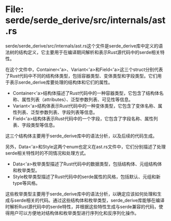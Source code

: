# File: serde/serde_derive/src/internals/ast.rs

serde/serde_derive/src/internals/ast.rs这个文件是serde_derive库中定义的语法树的结构定义，它主要用于在编译期间解析和表示Rust源代码中的serde相关特性。

在这个文件中，Container<'a>、Variant<'a>和Field<'a>这三个struct分别代表了Rust代码中不同的结构体类型，包括容器类型、变体类型和字段类型。它们用于表示serde_derive库要处理的结构体和它们的属性。

- Container<'a>结构体描述了Rust代码中的一种容器类型，它包含了结构体名称、属性列表（attributes）、泛型参数列表、可见性等信息。
- Variant<'a>结构体表示Rust代码中的一种变体类型，它包含了变体名称、属性列表、泛型参数列表、字段列表等信息。
- Field<'a>结构体表示Rust代码中的一个字段，它包含了字段名称、属性列表、字段类型等信息。

这三个结构体主要用于serde_derive库中的语法分析，以及后续的代码生成。

另外，Data<'a>和Style这两个enum也定义在ast.rs文件中，它们分别描述了处理serde相关特性时的不同情况和处理方式。

- Data<'a>枚举类型描述了Rust代码中的数据类型，包括结构体、元组结构体和枚举类型。
- Style枚举类型描述了Rust代码中的serde属性的风格，包括默认、元组和新type等风格。

这些枚举类型主要用于serde_derive库中的语法分析，以确定应该如何处理和生成与serde相关的代码。通过这些结构体和枚举类型，serde_derive库能够在编译时解析Rust源代码中的serde特性，并根据这些特性生成与serde兼容的代码，使得用户可以方便地对结构体和枚举类型进行序列化和反序列化操作。

